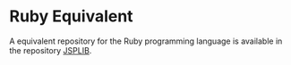 # Ruby Equivalent

A equivalent repository for the Ruby programming language is available in the repository [JSPLIB](https://github.com/tamy0612/JSPLIB).
